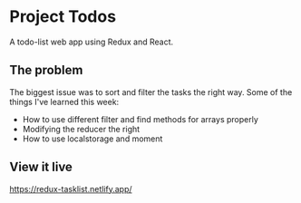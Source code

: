 # Project Todos

A todo-list web app using Redux and React. 

## The problem

The biggest issue was to sort and filter the tasks the right way. Some of the things I've learned this week:

- How to use different filter and find methods for arrays properly
- Modifying the reducer the right
- How to use localstorage and moment

## View it live

https://redux-tasklist.netlify.app/
